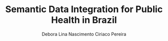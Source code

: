 ---
paperId: 40
author: Debora Lina Nascimento Ciriaco Pereira
publicationauthor: Ciriaco Pereira, D. L. N.
title: Semantic Data Integration for Public Health in Brazil
pdf: --
poster: Poster_Debora_Ciriaco
alt: --
type: Poster
topic: Applications
link: 
conference: icml
year: 2019
tags: icml-2019-np
location: California, USA
---